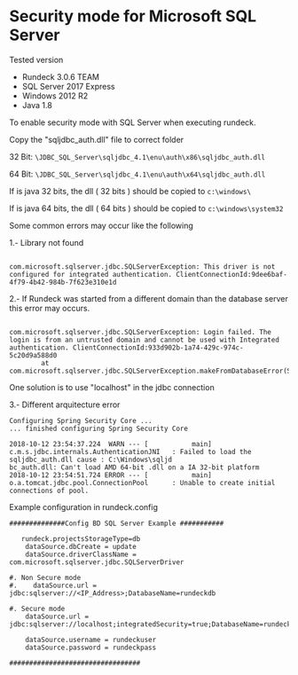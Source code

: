 # Security mode for Microsoft SQL Server

Tested version

- Rundeck 3.0.6 TEAM
- SQL Server 2017 Express
- Windows 2012 R2
- Java 1.8

To enable security mode with SQL Server when executing rundeck.

Copy the "sqljdbc_auth.dll" file to correct folder

32 Bit: `\JDBC_SQL_Server\sqljdbc_4.1\enu\auth\x86\sqljdbc_auth.dll`

64 Bit: `\JDBC_SQL_Server\sqljdbc_4.1\enu\auth\x64\sqljdbc_auth.dll`

If is java 32 bits, the dll ( 32 bits ) should be copied to `c:\windows\`

If is java 64 bits, the dll ( 64 bits ) should be copied to `c:\windows\system32`

Some common errors may occur like the following

1.- Library not found

```

com.microsoft.sqlserver.jdbc.SQLServerException: This driver is not configured for integrated authentication. ClientConnectionId:9dee6baf-4f79-4b42-984b-7f623e310e1d

```

2.- If Rundeck was started from a different domain than the database server this error may occurs.

```

com.microsoft.sqlserver.jdbc.SQLServerException: Login failed. The login is from an untrusted domain and cannot be used with Integrated authentication. ClientConnectionId:933d902b-1a74-429c-974c-5c20d9a588d0
        at com.microsoft.sqlserver.jdbc.SQLServerException.makeFromDatabaseError(SQLServerException.java:259)

```

One solution is to use "localhost" in the jdbc connection

3.- Different arquitecture error

```
Configuring Spring Security Core ...
... finished configuring Spring Security Core

2018-10-12 23:54:37.224  WARN --- [           main] c.m.s.jdbc.internals.AuthenticationJNI   : Failed to load the sqljdbc_auth.dll cause : C:\Windows\sqljd
bc_auth.dll: Can't load AMD 64-bit .dll on a IA 32-bit platform
2018-10-12 23:54:51.724 ERROR --- [           main] o.a.tomcat.jdbc.pool.ConnectionPool      : Unable to create initial connections of pool.

```

Example configuration in rundeck.config

```
##############Config BD SQL Server Example ###########

   rundeck.projectsStorageType=db
    dataSource.dbCreate = update
    dataSource.driverClassName = com.microsoft.sqlserver.jdbc.SQLServerDriver

#. Non Secure mode
#.    dataSource.url = jdbc:sqlserver://<IP_Address>;DatabaseName=rundeckdb

#. Secure mode
    dataSource.url = jdbc:sqlserver://localhost;integratedSecurity=true;DatabaseName=rundeckdb

    dataSource.username = rundeckuser
    dataSource.password = rundeckpass

#################################
```
